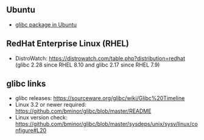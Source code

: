 ## Ubuntu
* [glibc package in Ubuntu](https://launchpad.net/ubuntu/+source/glibc)

## RedHat Enterprise Linux (RHEL)
* DistroWatch: https://distrowatch.com/table.php?distribution=redhat (glibc 2.28 since RHEL 8.10 and glibc 2.17 since RHEL 7.9)

## glibc links
* glibc releases: https://sourceware.org/glibc/wiki/Glibc%20Timeline
* Linux 3.2 or newer required: https://github.com/bminor/glibc/blob/master/README
* Linux version check: https://github.com/bminor/glibc/blob/master/sysdeps/unix/sysv/linux/configure#L20

